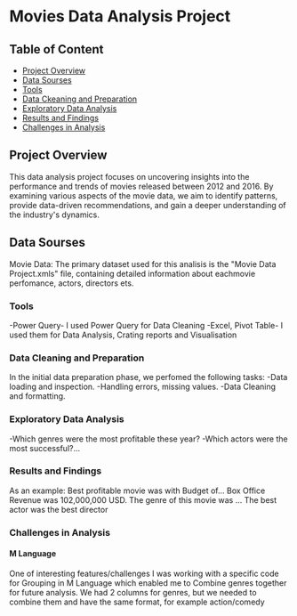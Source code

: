 # Movies Data Analysis Project

## Table of Content
 - [Project Overview](#project-overview)
 - [Data Sourses](#data-sourses)
 - [Tools](#tools)
 - [Data Ckeaning and Preparation](#data-cleaning-and-preparation)
 - [Exploratory Data Analysis](#exploratory-data-analysis)
 - [Results and Findings](#results-and-findings)
 - [Challenges in Analysis](#challenges-in-analysis)

## Project Overview

This data analysis project focuses on uncovering insights into the performance and trends of movies released between 2012 and 2016. By examining various aspects of the movie data, we aim to identify patterns, provide data-driven recommendations, and gain a deeper understanding of the industry's dynamics.

## Data Sourses
Movie Data: The primary dataset used for this analisis is the "Movie Data Project.xmls" file, containing detailed information about eachmovie perfomance, actors, directors ets.


### Tools
-Power Query- I used Power Query for Data Cleaning
-Excel, Pivot Table- I used them for Data Analysis, Crating reports and Visualisation

### Data Cleaning and Preparation
In the initial data preparation phase, we perfomed the following tasks:
-Data loading and inspection.
-Handling errors, missing values.
-Data Cleaning and formatting.

### Exploratory Data Analysis
-Which genres were the most profitable these year?
-Which actors were the most successful?...

### Results and Findings

As an example:
Best profitable movie was with Budget of... Box Office Revenue was 102,000,000 USD. The genre of this movie was ...
The best actor was
the best director 

### Challenges in Analysis
#### M Language
One of interesting features/challenges I was working with a specific code for Grouping in M Language which enabled me to Combine genres together for future analysis.
We had 2 columns for genres, but we needed to combine them and have the same format, for example action/comedy
